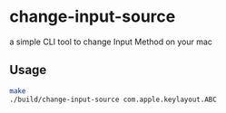 # change-input-source
a simple CLI tool to change Input Method on your mac

## Usage
```sh
make
./build/change-input-source com.apple.keylayout.ABC
```

